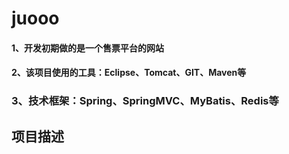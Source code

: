 # juooo
#### 1、开发初期做的是一个售票平台的网站
#### 2、该项目使用的工具：Eclipse、Tomcat、GIT、Maven等
### 3、技术框架：Spring、SpringMVC、MyBatis、Redis等
## 项目描述

